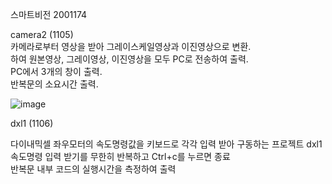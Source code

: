 스마트비전 2001174

camera2 (1105)    
카메라로부터 영상을 받아 그레이스케일영상과 이진영상으로 변환.  
하여 원본영상, 그레이영상, 이진영상을 모두 PC로 전송하여 출력.  
PC에서 3개의 창이 출력.  
반복문의 소요시간 출력.  

![image](https://github.com/user-attachments/assets/3637ac65-e3da-4353-9c3a-1ada74089a20)


dxl1 (1106)

다이내믹셀 좌우모터의 속도명령값을 키보드로 각각 입력 받아 구동하는 프로젝트 dxl1  속도명령 입력 받기를 무한히 반복하고 Ctrl+c를 누르면 종료  
반복문 내부 코드의 실행시간을 측정하여 출력  


